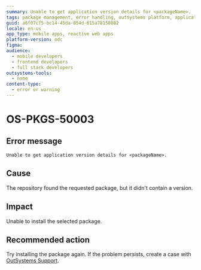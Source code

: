 ```yaml
---
summary: Unable to get application version details for <packageName>.
tags: package management, error handling, outsystems platform, application deployment, technical support
guid: a6f07cf5-bc14-45da-854d-615a78158082
locale: en-us
app_type: mobile apps, reactive web apps
platform-version: odc
figma:
audience:
  - mobile developers
  - frontend developers
  - full stack developers
outsystems-tools:
  - none
content-type:
  - error or warning
---
```


# OS-PKGS-50003

## Error message

`Unable to get application version details for <packageName>.`

## Cause

The repository found the requested package, but it didn't contain a version.

## Impact

Unable to install the selected package.

## Recommended action

Try installing the package again.
If the problem persists, create a case with [OutSystems Support](https://www.outsystems.com/support/portal/open-support-case?ErrorCode=OS-PKGS-50003).
